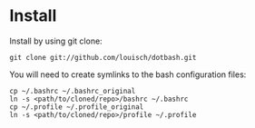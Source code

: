 # Install
Install by using git clone:

    git clone git://github.com/louisch/dotbash.git

You will need to create symlinks to the bash configuration files:

    cp ~/.bashrc ~/.bashrc_original
	ln -s <path/to/cloned/repo>/bashrc ~/.bashrc
	cp ~/.profile ~/.profile_original
	ln -s <path/to/cloned/repo>/profile ~/.profile
